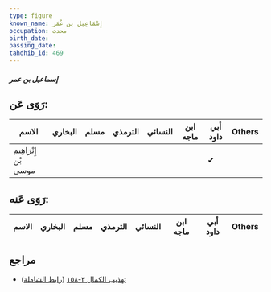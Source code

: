 ```yaml
---
type: figure
known_name: إِسْمَاعِيل بن عُمَر
occupation: محدث
birth_date:
passing_date:
tahdhib_id: 469
---
```

##### إسماعيل بن عمر

## رَوَى عَن:
| الاسم                | البخاري | مسلم | الترمذي | النسائي | ابن ماجه | أبي داود | Others |
| -------------------- | ------- | ---- | ------- | ------- | -------- | -------- | ------ |
| إِبْرَاهِيم بْن موسى |         |      |         |         |          | ✔        |        |
## رَوَى عَنه:
| الاسم | البخاري | مسلم | الترمذي | النسائي | ابن ماجه | أبي داود | Others |
| ----- | ------- | ---- | ------- | ------- | -------- | -------- | ------ |
## مراجع
- [تهذيب الكمال ٣-١٥٨](obsidian://open?vault=Tahdhib-al-Kamal&file=Figures/٤٦٩-إسماعيل%20بن%20عمر) ([رابط الشاملة](https://shamela.ws/book/3722/1172))